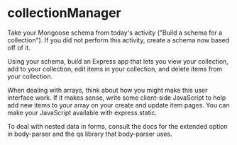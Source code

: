 # collectionManager

Take your Mongoose schema from today's activity ("Build a schema for a collection"). If you did not perform this activity, create a schema now based off of it.

Using your schema, build an Express app that lets you view your collection, add to your collection, edit items in your collection, and delete items from your collection.

When dealing with arrays, think about how you might make this user interface work. If it makes sense, write some client-side JavaScript to help add new items to your array on your create and update item pages. You can make your JavaScript available with express.static.

To deal with nested data in forms, consult the docs for the extended option in body-parser and the qs library that body-parser uses.
